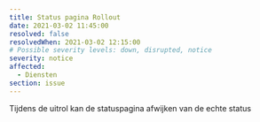 ```yaml
---
title: Status pagina Rollout
date: 2021-03-02 11:45:00
resolved: false
resolvedWhen: 2021-03-02 12:15:00
# Possible severity levels: down, disrupted, notice
severity: notice
affected:
  - Diensten
section: issue
---
```


Tijdens de uitrol kan de statuspagina afwijken van de echte status
